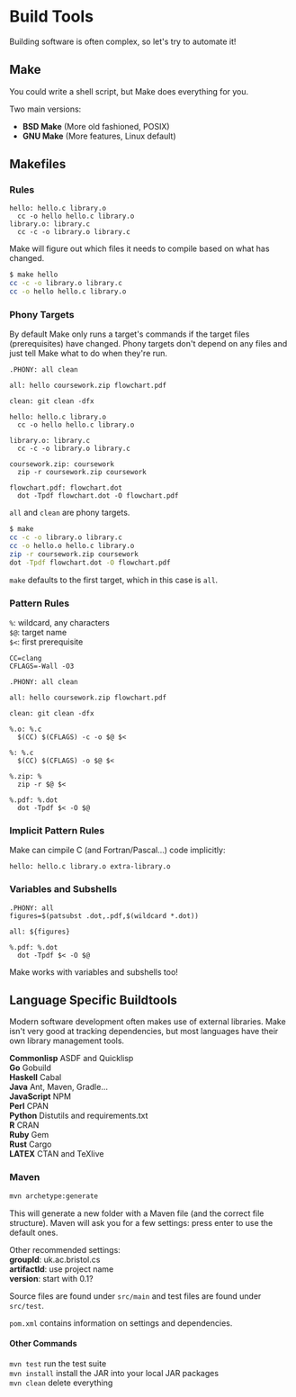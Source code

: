 # Build Tools

Building software is often complex, so let's try to automate it!

## Make

You could write a shell script, but Make does everything for you.

Two main versions:

* **BSD Make** (More old fashioned, POSIX)  
* **GNU Make** (More features, Linux default)  


## Makefiles

### Rules

```make
hello: hello.c library.o
  cc -o hello hello.c library.o
library.o: library.c
  cc -c -o library.o library.c
```

Make will figure out which files it needs to compile based on what has changed. 

```sh
$ make hello
cc -c -o library.o library.c
cc -o hello hello.c library.o
```

### Phony Targets

By default Make only runs a target's commands if the target files (prerequisites) have changed. Phony targets don't depend on any files and just tell Make what to do when they're run. 

```make
.PHONY: all clean

all: hello coursework.zip flowchart.pdf

clean: git clean -dfx

hello: hello.c library.o
  cc -o hello hello.c library.o

library.o: library.c
  cc -c -o library.o library.c

coursework.zip: coursework
  zip -r coursework.zip coursework

flowchart.pdf: flowchart.dot
  dot -Tpdf flowchart.dot -O flowchart.pdf
```

`all` and `clean` are phony targets. 

```sh
$ make
cc -c -o library.o library.c
cc -o hello.o hello.c library.o
zip -r coursework.zip coursework
dot -Tpdf flowchart.dot -O flowchart.pdf
```

`make` defaults to the first target, which in this case is `all`. 

### Pattern Rules

`%`: wildcard, any characters  
`$@`: target name  
`$<`: first prerequisite  

```make
CC=clang
CFLAGS=-Wall -O3

.PHONY: all clean

all: hello coursework.zip flowchart.pdf

clean: git clean -dfx

%.o: %.c
  $(CC) $(CFLAGS) -c -o $@ $<

%: %.c
  $(CC) $(CFLAGS) -o $@ $<

%.zip: %
  zip -r $@ $<

%.pdf: %.dot
  dot -Tpdf $< -O $@
```

### Implicit Pattern Rules

Make can cimpile C (and Fortran/Pascal...) code implicitly:

```make
hello: hello.c library.o extra-library.o
```

### Variables and Subshells

```make
.PHONY: all
figures=$(patsubst .dot,.pdf,$(wildcard *.dot))

all: ${figures}

%.pdf: %.dot
  dot -Tpdf $< -O $@
```

Make works with variables and subshells too!

## Language Specific Buildtools

Modern software development often makes use of external libraries. Make isn't very good at tracking dependencies, but most languages have their own library management tools.

**Commonlisp** ASDF and Quicklisp  
**Go** Gobuild  
**Haskell** Cabal  
**Java** Ant, Maven, Gradle…  
**JavaScript** NPM  
**Perl** CPAN  
**Python** Distutils and requirements.txt  
**R** CRAN  
**Ruby** Gem  
**Rust** Cargo  
**LATEX** CTAN and TeXlive  

### Maven

```sh
mvn archetype:generate
```

This will generate a new folder with a Maven file (and the correct file structure). Maven will ask you for a few settings: press enter to use the default ones. 

Other recommended settings:  
**groupId**: uk.ac.bristol.cs  
**artifactId**: use project name  
**version**: start with 0.1?  

Source files are found under `src/main` and test files are found under `src/test`.  

`pom.xml` contains information on settings and dependencies. 

#### Other Commands

`mvn test` run the test suite  
`mvn install` install the JAR into your local JAR packages  
`mvn clean` delete everything  